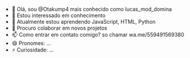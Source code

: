 - 👋 Olá, sou @Otakump4 mais conhecido como lucas_mod_domina
- 👀 Estou interessado em conhecimento 
- 🌱 Atualmente estou aprendendo JavaScript, HTML, Python
- 💞️ Procuro colaborar em novos projetos
- 📫 Como entrar em contato comigo? so chamar wa.me/559491569380
- 😄 Pronomes: ...
- ⚡ Curiosidade: ...

<!---
Otakump4/Otakump4 is a ✨ special ✨ repository because its `README.md` (this file) appears on your GitHub profile.
You can click the Preview link to take a look at your changes.
--->
